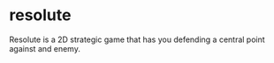 # resolute
Resolute is a 2D strategic game that has you defending a central point against and enemy.
